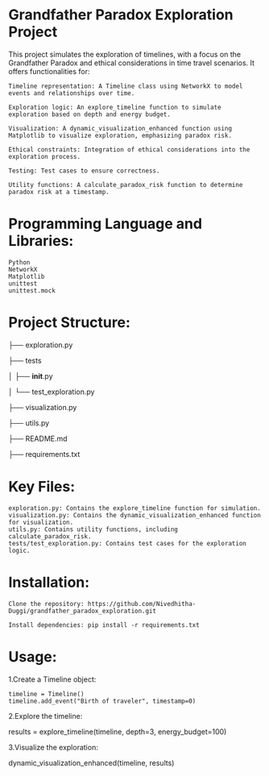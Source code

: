 # Grandfather Paradox Exploration Project

This project simulates the exploration of timelines, with a focus on the Grandfather Paradox and ethical considerations in time travel scenarios. It offers functionalities for:

    Timeline representation: A Timeline class using NetworkX to model events and relationships over time.
    
    Exploration logic: An explore_timeline function to simulate exploration based on depth and energy budget.
    
    Visualization: A dynamic_visualization_enhanced function using Matplotlib to visualize exploration, emphasizing paradox risk.
    
    Ethical constraints: Integration of ethical considerations into the exploration process.
    
    Testing: Test cases to ensure correctness.
    
    Utility functions: A calculate_paradox_risk function to determine paradox risk at a timestamp.

# Programming Language and Libraries:

    Python
    NetworkX
    Matplotlib
    unittest
    unittest.mock

# Project Structure:

├── exploration.py

├── tests

│   ├── __init__.py

│   └── test_exploration.py

├── visualization.py

├── utils.py

├── README.md

├── requirements.txt

# Key Files:

    exploration.py: Contains the explore_timeline function for simulation.
    visualization.py: Contains the dynamic_visualization_enhanced function for visualization.
    utils.py: Contains utility functions, including calculate_paradox_risk.
    tests/test_exploration.py: Contains test cases for the exploration logic.

# Installation:

    Clone the repository: https://github.com/Nivedhitha-Duggi/grandfather_paradox_exploration.git
    
    Install dependencies: pip install -r requirements.txt

# Usage:

1.Create a Timeline object:
    

    timeline = Timeline()
    timeline.add_event("Birth of traveler", timestamp=0)



2.Explore the timeline:


results = explore_timeline(timeline, depth=3, energy_budget=100)


3.Visualize the exploration:


dynamic_visualization_enhanced(timeline, results)
